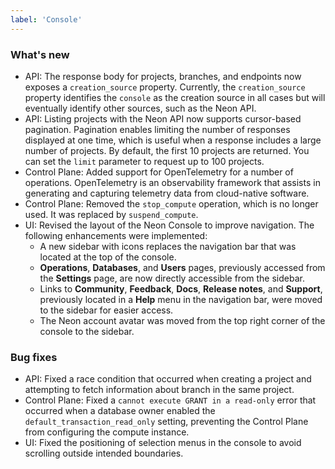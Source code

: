 ```yaml
---
label: 'Console'
---
```


### What's new

- API: The response body for projects, branches, and endpoints now exposes a `creation_source` property. Currently, the `creation_source` property identifies the `console` as the creation source in all cases but will eventually identify other sources, such as the Neon API.
- API: Listing projects with the Neon API now supports cursor-based pagination. Pagination enables limiting the number of responses displayed at one time, which is useful when a response includes a large number of projects. By default, the first 10 projects are returned. You can set the `limit` parameter to request up to 100 projects.
- Control Plane: Added support for OpenTelemetry for a number of operations. OpenTelemetry  is an observability framework that assists in generating and capturing telemetry data from cloud-native software.
- Control Plane: Removed the `stop_compute` operation, which is no longer used. It was replaced by `suspend_compute`.
- UI: Revised the layout of the Neon Console to improve navigation. The following enhancements were implemented:
  - A new sidebar with icons replaces the navigation bar that was located at the top of the console.
  - **Operations**, **Databases**, and **Users** pages, previously accessed from the **Settings** page, are now directly accessible from the sidebar.
  - Links to **Community**, **Feedback**, **Docs**, **Release notes**, and **Support**, previously located in a **Help** menu in the navigation bar, were moved to the sidebar for easier access.
  - The Neon account avatar was moved from the top right corner of the console to the sidebar.

### Bug fixes

- API: Fixed a race condition that occurred when creating a project and attempting to fetch information about branch in the same project.
- Control Plane: Fixed a `cannot execute GRANT in a read-only` error that occurred when a database owner enabled the `default_transaction_read_only` setting, preventing the Control Plane from configuring the compute instance.
- UI: Fixed the positioning of selection menus in the console to avoid scrolling outside  intended boundaries.
